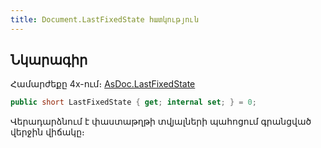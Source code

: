 ```yaml
---
title: Document.LastFixedState հատկություն
---
```


## Նկարագիր

Համարժեքը 4x-ում։ [AsDoc.LastFixedState](https://armsoft.github.io/as4x-docs/HTM/ProgrGuide/Functions/ASDOC/LastFixedState.html)

```c#
public short LastFixedState { get; internal set; } = 0;
```

Վերադարձնում է փաստաթղթի տվյալների պահոցում գրանցված վերջին վիճակը։
